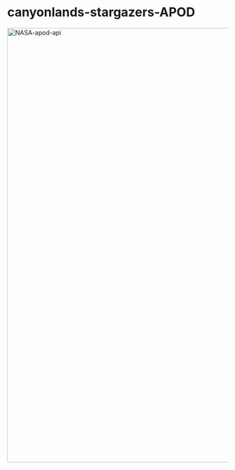 # canyonlands-stargazers-APOD
<img width="988" alt="NASA-apod-api" src="https://user-images.githubusercontent.com/100737335/173717777-1c6f4bbc-3ceb-481d-b327-51fedb4e072c.png">
